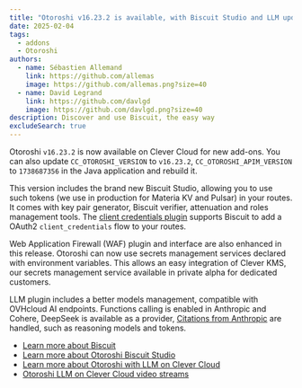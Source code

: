 ```yaml
---
title: "Otoroshi v16.23.2 is available, with Biscuit Studio and LLM updates"
date: 2025-02-04
tags:
  - addons
  - Otoroshi
authors:
  - name: Sébastien Allemand
    link: https://github.com/allemas
    image: https://github.com/allemas.png?size=40
  - name: David Legrand
    link: https://github.com/davlgd
    image: https://github.com/davlgd.png?size=40
description: Discover and use Biscuit, the easy way
excludeSearch: true
---
```


Otoroshi `v16.23.2` is now available on Clever Cloud for new add-ons. You can also update `CC_OTOROSHI_VERSION` to `v16.23.2`, `CC_OTOROSHI_APIM_VERSION` to `1738687356` in the Java application and rebuild it.

This version includes the brand new Biscuit Studio, allowing you to use such tokens (we use in production for Materia KV and Pulsar) in your routes. It comes with key pair generator, Biscuit verifier, attenuation and roles management tools. The [client credentials plugin](https://cloud-apim.github.io/otoroshi-biscuit-studio/docs/plugins/clientcredentials) supports Biscuit to add a OAuth2 `client_credentials` flow to your routes.

Web Application Firewall (WAF) plugin and interface are also enhanced in this release. Otoroshi can now use secrets management services declared with environment variables. This allows an easy integration of Clever KMS, our secrets management service available in private alpha for dedicated customers.

LLM plugin includes a better models management, compatible with OVHcloud AI endpoints. Functions calling is enabled in Anthropic and Cohere, DeepSeek is available as a provider, [Citations from Anthropic](https://docs.anthropic.com/en/docs/build-with-claude/citations) are handled, such as reasoning models and tokens.

- [Learn more about Biscuit](https://doc.biscuitsec.org/home)
- [Learn more about Otoroshi Biscuit Studio](https://cloud-apim.github.io/otoroshi-biscuit-studio/docs/overview)
- [Learn more about Otoroshi with LLM on Clever Cloud](/doc/addons/otoroshi/)
- [Otoroshi LLM on Clever Cloud video streams](https://www.youtube.com/@Clevercloud-platform/search?query=Otoroshi)
